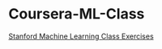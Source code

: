 # Coursera-ML-Class
[Stanford Machine Learning Class Exercises](https://www.coursera.org/learn/machine-learning/home/welcome)

